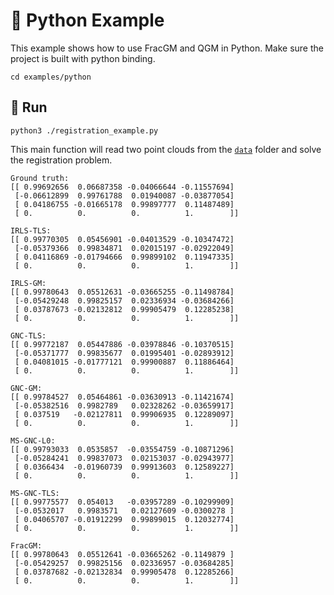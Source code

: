 # :snake: Python Example

This example shows how to use FracGM and QGM in Python. Make sure the project is built with python binding.

```shell
cd examples/python
```

## :checkered_flag: Run

```shell
python3 ./registration_example.py
```

This main function will read two point clouds from the [`data`](../data) folder and solve the registration problem.

```shell
Ground truth:
[[ 0.99692656  0.06687358 -0.04066644 -0.11557694]
 [-0.06612899  0.99761788  0.01940087 -0.03877054]
 [ 0.04186755 -0.01665178  0.99897777  0.11487489]
 [ 0.          0.          0.          1.        ]]

IRLS-TLS:
[[ 0.99770305  0.05456901 -0.04013529 -0.10347472]
 [-0.05379366  0.99834871  0.02015197 -0.02922049]
 [ 0.04116869 -0.01794666  0.99899102  0.11947335]
 [ 0.          0.          0.          1.        ]]

IRLS-GM:
[[ 0.99780643  0.05512631 -0.03665255 -0.11498784]
 [-0.05429248  0.99825157  0.02336934 -0.03684266]
 [ 0.03787673 -0.02132812  0.99905479  0.12285238]
 [ 0.          0.          0.          1.        ]]

GNC-TLS:
[[ 0.99772187  0.05447886 -0.03978846 -0.10370515]
 [-0.05371777  0.99835677  0.01995401 -0.02893912]
 [ 0.04081015 -0.01777121  0.99900887  0.11886464]
 [ 0.          0.          0.          1.        ]]

GNC-GM:
[[ 0.99784527  0.05464861 -0.03630913 -0.11421674]
 [-0.05382516  0.9982789   0.02328262 -0.03659917]
 [ 0.037519   -0.02127811  0.99906935  0.12289097]
 [ 0.          0.          0.          1.        ]]

MS-GNC-L0:
[[ 0.99793033  0.0535857  -0.03554759 -0.10871296]
 [-0.05284241  0.99837073  0.02153037 -0.02943977]
 [ 0.0366434  -0.01960739  0.99913603  0.12589227]
 [ 0.          0.          0.          1.        ]]

MS-GNC-TLS:
[[ 0.99775577  0.054013   -0.03957289 -0.10299909]
 [-0.0532017   0.9983571   0.02127609 -0.0300278 ]
 [ 0.04065707 -0.01912299  0.99899015  0.12032774]
 [ 0.          0.          0.          1.        ]]

FracGM:
[[ 0.99780643  0.05512641 -0.03665262 -0.1149879 ]
 [-0.05429257  0.99825156  0.02336957 -0.03684285]
 [ 0.03787682 -0.02132834  0.99905478  0.12285266]
 [ 0.          0.          0.          1.        ]]

```